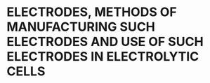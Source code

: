 # ELECTRODES, METHODS OF MANUFACTURING SUCH ELECTRODES AND USE OF SUCH ELECTRODES IN ELECTROLYTIC CELLS